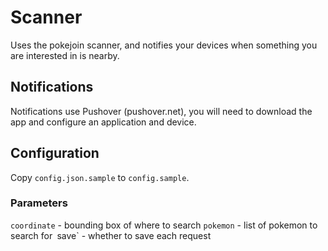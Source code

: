 # Scanner

Uses the pokejoin scanner, and notifies your devices when something you are interested in is nearby.

## Notifications

Notifications use Pushover (pushover.net), you will need to download the app and configure an application and device.

## Configuration

Copy `config.json.sample` to `config.sample`.

### Parameters

`coordinate` - bounding box of where to search
`pokemon` - list of pokemon to search for`
`save` - whether to save each request
